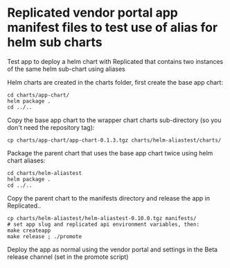# Replicated vendor portal app manifest files to test use of alias for helm sub charts
Test app to deploy a helm chart with Replicated that contains two instances of the same helm sub-chart using aliases

Helm charts are created in the charts folder, first create the base app chart:
```
cd charts/app-chart/
helm package .
cd ../..
```

Copy the base app chart to the wrapper chart charts sub-directory (so you don't need the repository tag):
```
cp charts/app-chart/app-chart-0.1.3.tgz charts/helm-aliastest/charts/
```

Package the parent chart that uses the base app chart twice using helm chart aliases:
```
cd charts/helm-aliastest
helm package .
cd ../..
```

Copy the parent chart to the manifests directory and release the app in Replicated..
```
cp charts/helm-aliastest/helm-aliastest-0.10.0.tgz manifests/
# set app slug and replicated api environment variables, then:
make createapp
make release ; ./promote
```

Deploy the app as normal using the vendor portal and settings in the Beta release channel (set in the promote script)



